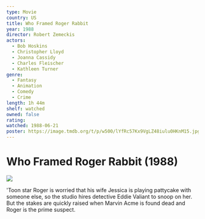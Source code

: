 ```yaml
---
type: Movie
country: US
title: Who Framed Roger Rabbit
year: 1988
director: Robert Zemeckis
actors:
  - Bob Hoskins
  - Christopher Lloyd
  - Joanna Cassidy
  - Charles Fleischer
  - Kathleen Turner
genre:
  - Fantasy
  - Animation
  - Comedy
  - Crime
length: 1h 44m
shelf: watched
owned: false
rating:
watched: 1988-06-21
poster: https://image.tmdb.org/t/p/w500/lYfRc57Kx9VgLZ48iulu0HKnM15.jpg
---
```


# Who Framed Roger Rabbit (1988)

![](https://image.tmdb.org/t/p/w500/lYfRc57Kx9VgLZ48iulu0HKnM15.jpg)

'Toon star Roger is worried that his wife Jessica is playing pattycake with someone else, so the studio hires detective Eddie Valiant to snoop on her. But the stakes are quickly raised when Marvin Acme is found dead and Roger is the prime suspect.